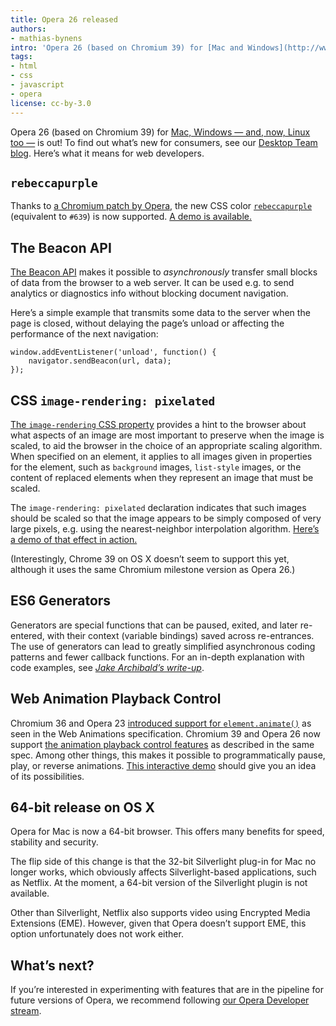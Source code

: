 ```yaml
---
title: Opera 26 released
authors:
- mathias-bynens
intro: 'Opera 26 (based on Chromium 39) for [Mac and Windows](http://www.opera.com/computer) is out! To find out what’s new for consumers, see our [Desktop Team blog](http://blogs.opera.com/desktop/). Here’s what it means for web developers.'
tags:
- html
- css
- javascript
- opera
license: cc-by-3.0
---
```


Opera 26 (based on Chromium 39) for [Mac, Windows — and, now, Linux too —](http://www.opera.com/computer) is out! To find out what’s new for consumers, see our [Desktop Team blog](http://blogs.opera.com/desktop/2014/12/share-bookmarks-opera-computers/). Here’s what it means for web developers.

## `rebeccapurple`

Thanks to [a Chromium patch by Opera](https://src.chromium.org/viewvc/blink?view=revision&revision=179321), the new CSS color [`rebeccapurple`](http://dev.w3.org/csswg/css-color-4/#valdef-color-rebeccapurple) (equivalent to `#639`) is now supported. [A demo is available.](http://dabblet.com/gist/69fee57c26b73996b53f)

## The Beacon API

[The Beacon API](https://w3c.github.io/beacon/) makes it possible to _asynchronously_ transfer small blocks of data from the browser to a web server. It can be used e.g. to send analytics or diagnostics info without blocking document navigation.

Here’s a simple example that transmits some data to the server when the page is closed, without delaying the page’s unload or affecting the performance of the next navigation:

	window.addEventListener('unload', function() {
		navigator.sendBeacon(url, data);
	});

## CSS `image-rendering: pixelated`

[The `image-rendering` CSS property](http://dev.w3.org/csswg/css-images-3/#the-image-rendering) provides a hint to the browser about what aspects of an image are most important to preserve when the image is scaled, to aid the browser in the choice of an appropriate scaling algorithm. When specified on an element, it applies to all images given in properties for the element, such as `background` images, `list-style` images, or the content of replaced elements when they represent an image that must be scaled.

The `image-rendering: pixelated` declaration indicates that such images should be scaled so that the image appears to be simply composed of very large pixels, e.g. using the nearest-neighbor interpolation algorithm. [Here’s a demo of that effect in action.](http://jsfiddle.net/zda24/147/)

(Interestingly, Chrome 39 on OS X doesn’t seem to support this yet, although it uses the same Chromium milestone version as Opera 26.)

## ES6 Generators

Generators are special functions that can be paused, exited, and later re-entered, with their context (variable bindings) saved across re-entrances. The use of generators can lead to greatly simplified asynchronous coding patterns and fewer callback functions. For an in-depth explanation with code examples, see [_Jake Archibald’s write-up_](http://jakearchibald.com/2014/iterators-gonna-iterate/#generators).

## Web Animation Playback Control

Chromium 36 and Opera 23 [introduced support for `element.animate()`](https://dev.opera.com/blog/opera-23/#elementanimate) as seen in the Web Animations specification. Chromium 39 and Opera 26 now support [the animation playback control features](https://w3c.github.io/web-animations/#the-animationplayer-interface) as described in the same spec. Among other things, this makes it possible to programmatically pause, play, or reverse animations. [This interactive demo](https://web-animations.github.io/web-animations-demos/playback-control/) should give you an idea of its possibilities.

## 64-bit release on OS X

Opera for Mac is now a 64-bit browser. This offers many benefits for speed, stability and security.

The flip side of this change is that the 32-bit Silverlight plug-in for Mac no longer works, which obviously affects Silverlight-based applications, such as Netflix. At the moment, a 64-bit version of the Silverlight plugin is not available.

Other than Silverlight, Netflix also supports video using Encrypted Media Extensions (EME). However, given that Opera doesn’t support EME, this option unfortunately does not work either.

## What’s next?

If you’re interested in experimenting with features that are in the pipeline for future versions of Opera, we recommend following [our Opera Developer stream](http://www.opera.com/developer).
